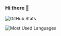 ### Hi there 👋

<!--
**PepiZlatev/PepiZlatev** is a ✨ _special_ ✨ repository because its `README.md` (this file) appears on your GitHub profile.

Here are some ideas to get you started:

- 🔭 I’m currently working on ...
- 🌱 I’m currently learning ...
- 👯 I’m looking to collaborate on ...
- 🤔 I’m looking for help with ...
- 💬 Ask me about ...
- 📫 How to reach me: ...
- 😄 Pronouns: ...
- ⚡ Fun fact: ...
-->

![GitHub Stats](https://github-readme-stats.vercel.app/api?username=PepiZlatev&theme=radical)

![Most Used Languages](https://github-readme-stats.vercel.app/api/top-langs/?username=SUYASHPATIL400&show_icons=true&theme=radical)
